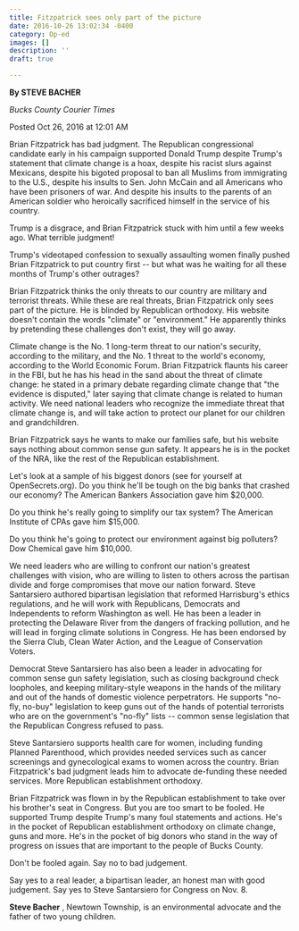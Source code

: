 ```yaml
---
title: Fitzpatrick sees only part of the picture
date: 2016-10-26 13:02:34 -0400
category: Op-ed
images: []
description: ''
draft: true

---
```

**By STEVE BACHER**

_Bucks County Courier Times_

Posted Oct 26, 2016 at 12:01 AM

Brian Fitzpatrick has bad judgment. The Republican congressional candidate early in his campaign supported Donald Trump despite Trump's statement that climate change is a hoax, despite his racist slurs against Mexicans, despite his bigoted proposal to ban all Muslims from immigrating to the U.S., despite his insults to Sen. John McCain and all Americans who have been prisoners of war. And despite his insults to the parents of an American soldier who heroically sacrificed himself in the service of his country.

Trump is a disgrace, and Brian Fitzpatrick stuck with him until a few weeks ago. What terrible judgment!

Trump's videotaped confession to sexually assaulting women finally pushed Brian Fitzpatrick to put country first -- but what was he waiting for all these months of Trump's other outrages?

Brian Fitzpatrick thinks the only threats to our country are military and terrorist threats. While these are real threats, Brian Fitzpatrick only sees part of the picture. He is blinded by Republican orthodoxy. His website doesn't contain the words "climate" or "environment." He apparently thinks by pretending these challenges don't exist, they will go away.

Climate change is the No. 1 long-term threat to our nation's security, according to the military, and the No. 1 threat to the world's economy, according to the World Economic Forum. Brian Fitzpatrick flaunts his career in the FBI, but he has his head in the sand about the threat of climate change: he stated in a primary debate regarding climate change that "the evidence is disputed," later saying that climate change is related to human activity. We need national leaders who recognize the immediate threat that climate change is, and will take action to protect our planet for our children and grandchildren.

Brian Fitzpatrick says he wants to make our families safe, but his website says nothing about common sense gun safety. It appears he is in the pocket of the NRA, like the rest of the Republican establishment.

Let's look at a sample of his biggest donors (see for yourself at OpenSecrets.org). Do you think he'll be tough on the big banks that crashed our economy? The American Bankers Association gave him $20,000.

Do you think he's really going to simplify our tax system? The American Institute of CPAs gave him $15,000.

Do you think he's going to protect our environment against big polluters? Dow Chemical gave him $10,000.

We need leaders who are willing to confront our nation's greatest challenges with vision, who are willing to listen to others across the partisan divide and forge compromises that move our nation forward. Steve Santarsiero authored bipartisan legislation that reformed Harrisburg's ethics regulations, and he will work with Republicans, Democrats and Independents to reform Washington as well. He has been a leader in protecting the Delaware River from the dangers of fracking pollution, and he will lead in forging climate solutions in Congress. He has been endorsed by the Sierra Club, Clean Water Action, and the League of Conservation Voters.

Democrat Steve Santarsiero has also been a leader in advocating for common sense gun safety legislation, such as closing background check loopholes, and keeping military-style weapons in the hands of the military and out of the hands of domestic violence perpetrators. He supports "no-fly, no-buy" legislation to keep guns out of the hands of potential terrorists who are on the government's "no-fly" lists -- common sense legislation that the Republican Congress refused to pass.

Steve Santarsiero supports health care for women, including funding Planned Parenthood, which provides needed services such as cancer screenings and gynecological exams to women across the country. Brian Fitzpatrick's bad judgment leads him to advocate de-funding these needed services. More Republican establishment orthodoxy.

Brian Fitzpatrick was flown in by the Republican establishment to take over his brother's seat in Congress. But you are too smart to be fooled. He supported Trump despite Trump's many foul statements and actions. He's in the pocket of Republican establishment orthodoxy on climate change, guns and more. He's in the pocket of big donors who stand in the way of progress on issues that are important to the people of Bucks County.

Don't be fooled again. Say no to bad judgement.

Say yes to a real leader, a bipartisan leader, an honest man with good judgement. Say yes to Steve Santarsiero for Congress on Nov. 8.

**Steve Bacher** , Newtown Township, is an environmental advocate and the father of two young children.
